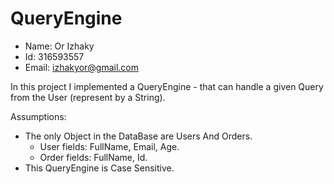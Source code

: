 # QueryEngine

- Name: Or Izhaky
- Id: 316593557
- Email: izhakyor@gmail.com

In this project I implemented a QueryEngine - that can handle a given Query from the User (represent by a String).

Assumptions:
  - The only Object in the DataBase are Users And Orders.
      - User fields: FullName, Email, Age.
      - Order fields: FullName, Id.
  - This QueryEngine is Case Sensitive.
